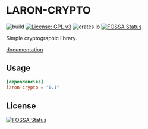 # LARON-CRYPTO
![build](https://github.com/laron-tech/crypto/actions/workflows/rust.yml/badge.svg)
[![License: GPL v3](https://img.shields.io/badge/License-GPLv3-blue.svg)](https://www.gnu.org/licenses/gpl-3.0)
![crates.io](https://img.shields.io/crates/v/laron-crypto.svg)
[![FOSSA Status](https://app.fossa.com/api/projects/git%2Bgithub.com%2Fcuriousdev04%2Fcrypto.svg?type=shield)](https://app.fossa.com/projects/git%2Bgithub.com%2Fcuriousdev04%2Fcrypto?ref=badge_shield)

Simple cryptographic library.

[documentation](https://docs.rs/laron-crypto/latest)

## Usage
```toml
[dependencies]
laron-crypto = "0.1"
```


## License
[![FOSSA Status](https://app.fossa.com/api/projects/git%2Bgithub.com%2Fcuriousdev04%2Fcrypto.svg?type=large)](https://app.fossa.com/projects/git%2Bgithub.com%2Fcuriousdev04%2Fcrypto?ref=badge_large)